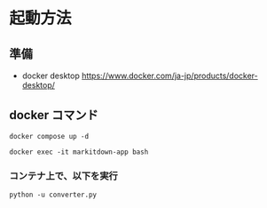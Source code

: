 # 起動方法

## 準備

- docker desktop
  https://www.docker.com/ja-jp/products/docker-desktop/

## docker コマンド

```
docker compose up -d
```

```
docker exec -it markitdown-app bash
```

### コンテナ上で、以下を実行

```
python -u converter.py
```
